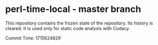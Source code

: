 # perl-time-local - master branch

This repository contains the frozen state of the repository.
Its history is cleared. It is used only for static code
analysis with Codacy.

Commit Time: 1715624829